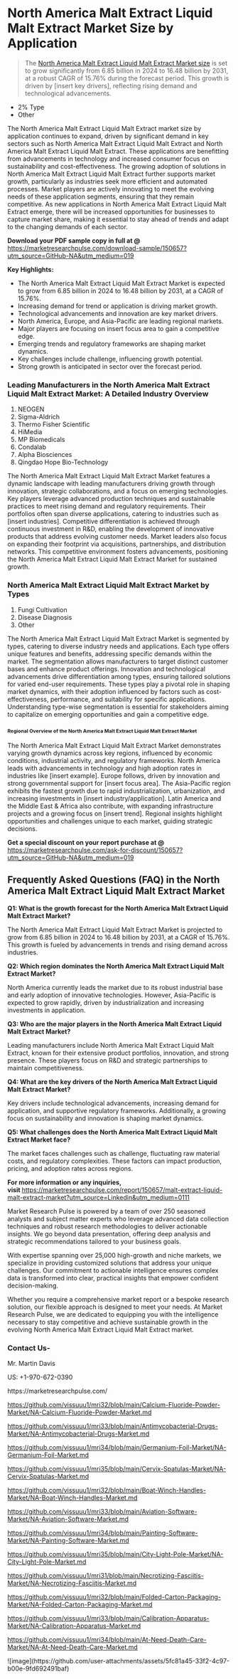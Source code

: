 <h1>North America Malt Extract Liquid Malt Extract Market&nbsp;Size by Application</h1><blockquote><p>The <a href="https://marketresearchpulse.com/download-sample/150657?utm_source=GitHub-NA&amp;utm_medium=019">North America Malt Extract Liquid Malt Extract Market size</a> is set to grow significantly from 6.85 billion in 2024 to 16.48 billion by 2031, at a robust CAGR of 15.76% during the forecast period. This growth is driven by [insert key drivers], reflecting rising demand and technological advancements.</p></blockquote><ul><li>2% Type<li> Other</li></ul><p>The North America Malt Extract Liquid Malt Extract market size by application continues to expand, driven by significant demand in key sectors such as North America Malt Extract Liquid Malt Extract and North America Malt Extract Liquid Malt Extract. These applications are benefitting from advancements in technology and increased consumer focus on sustainability and cost-effectiveness. The growing adoption of solutions in North America Malt Extract Liquid Malt Extract further supports market growth, particularly as industries seek more efficient and automated processes. Market players are actively innovating to meet the evolving needs of these application segments, ensuring that they remain competitive. As new applications in North America Malt Extract Liquid Malt Extract emerge, there will be increased opportunities for businesses to capture market share, making it essential to stay ahead of trends and adapt to the changing demands of each sector.</p><p><strong>Download your PDF sample copy in full at @ </strong><a href="https://marketresearchpulse.com/download-sample/150657?utm_source=GitHub-NA&amp;utm_medium=019">https://marketresearchpulse.com/download-sample/150657?utm_source=GitHub-NA&amp;utm_medium=019</a></p><p><strong>Key Highlights: </strong></p><ul><li>The North America Malt Extract Liquid Malt Extract Market is expected to grow from 6.85 billion in 2024 to 16.48 billion by 2031, at a CAGR of 15.76%.</li><li>Increasing demand for trend or application is driving market growth.</li><li>Technological advancements and innovation are key market drivers.</li><li>North America, Europe, and Asia-Pacific are leading regional markets.</li><li>Major players are focusing on insert focus area to gain a competitive edge.</li><li>Emerging trends and regulatory frameworks are shaping market dynamics.</li><li>Key challenges include challenge, influencing growth potential.</li><li>Strong growth is anticipated in sector over the forecast period.</li></ul><h3>Leading Manufacturers in the North America Malt Extract Liquid Malt Extract Market: A Detailed Industry Overview</h3><ol><li>NEOGEN</li><li>Sigma-Aldrich</li><li>Thermo Fisher Scientific</li><li>HiMedia</li><li>MP Biomedicals</li><li>Condalab</li><li>Alpha Biosciences</li><li>Qingdao Hope Bio-Technology</li></ol><div class="flex max-w-full flex-col flex-grow"><div class="min-h-8 text-message flex w-full flex-col items-end gap-2 whitespace-normal break-words [.text-message+&amp;]:mt-5" dir="auto" data-message-author-role="assistant" data-message-id="fd8432e4-4910-450d-b182-61b7bfb0a01f" data-message-model-slug="gpt-4o"><div class="flex w-full flex-col gap-1 empty:hidden first:pt-[3px]"><div class="markdown prose w-full break-words dark:prose-invert light"><p>The North America Malt Extract Liquid Malt Extract Market features a dynamic landscape with leading manufacturers driving growth through innovation, strategic collaborations, and a focus on emerging technologies. Key players leverage advanced production techniques and sustainable practices to meet rising demand and regulatory requirements. Their portfolios often span diverse applications, catering to industries such as [insert industries]. Competitive differentiation is achieved through continuous investment in R&amp;D, enabling the development of innovative products that address evolving customer needs. Market leaders also focus on expanding their footprint via acquisitions, partnerships, and distribution networks. This competitive environment fosters advancements, positioning the North America Malt Extract Liquid Malt Extract Market for sustained growth.</p></div></div></div></div><h3>North America Malt Extract Liquid Malt Extract Market by Types</h3><ol><li>Fungi Cultivation<li> Disease Diagnosis<li> Other</li></ol><div class="flex max-w-full flex-col flex-grow"><div class="min-h-8 text-message flex w-full flex-col items-end gap-2 whitespace-normal break-words [.text-message+&amp;]:mt-5" dir="auto" data-message-author-role="assistant" data-message-id="084470be-0bb7-4664-bddf-5156b4f41249" data-message-model-slug="gpt-4o-mini"><div class="flex w-full flex-col gap-1 empty:hidden first:pt-[3px]"><div class="markdown prose w-full break-words dark:prose-invert light"><p>The North America Malt Extract Liquid Malt Extract Market is segmented by types, catering to diverse industry needs and applications. Each type offers unique features and benefits, addressing specific demands within the market. The segmentation allows manufacturers to target distinct customer bases and enhance product offerings. Innovation and technological advancements drive differentiation among types, ensuring tailored solutions for varied end-user requirements. These types play a pivotal role in shaping market dynamics, with their adoption influenced by factors such as cost-effectiveness, performance, and suitability for specific applications. Understanding type-wise segmentation is essential for stakeholders aiming to capitalize on emerging opportunities and gain a competitive edge.</p></div></div></div></div><h3><span style="font-size: 11px;">Regional Overview of the North America Malt Extract Liquid Malt Extract Market</span></h3><div class="flex max-w-full flex-col flex-grow"><div class="min-h-8 text-message flex w-full flex-col items-end gap-2 whitespace-normal break-words [.text-message+&amp;]:mt-5" dir="auto" data-message-author-role="assistant" data-message-id="e9038762-ce64-4e30-91c9-9bd413514231" data-message-model-slug="gpt-4o-mini"><div class="flex w-full flex-col gap-1 empty:hidden first:pt-[3px]"><div class="markdown prose w-full break-words dark:prose-invert light"><p>The North America Malt Extract Liquid Malt Extract Market demonstrates varying growth dynamics across key regions, influenced by economic conditions, industrial activity, and regulatory frameworks. North America leads with advancements in technology and high adoption rates in industries like [insert example]. Europe follows, driven by innovation and strong governmental support for [insert focus area]. The Asia-Pacific region exhibits the fastest growth due to rapid industrialization, urbanization, and increasing investments in [insert industry/application]. Latin America and the Middle East &amp; Africa also contribute, with expanding infrastructure projects and a growing focus on [insert trend]. Regional insights highlight opportunities and challenges unique to each market, guiding strategic decisions.</p></div></div></div></div><p><strong>Get a special discount on your report purchase at @ </strong><a href="https://marketresearchpulse.com/ask-for-discount/150657?utm_source=GitHub-NA&amp;utm_medium=019">https://marketresearchpulse.com/ask-for-discount/150657?utm_source=GitHub-NA&amp;utm_medium=019</a></p><h2>Frequently Asked Questions (FAQ) in the North America Malt Extract Liquid Malt Extract Market</h2><p><strong>Q1: What is the growth forecast for the North America Malt Extract Liquid Malt Extract Market?</strong></p><p>The North America Malt Extract Liquid Malt Extract Market is projected to grow from 6.85 billion in 2024 to 16.48 billion by 2031, at a CAGR of 15.76%. This growth is fueled by advancements in trends and rising demand across industries.</p><p><strong>Q2: Which region dominates the North America Malt Extract Liquid Malt Extract Market?</strong></p><p>North America currently leads the market due to its robust industrial base and early adoption of innovative technologies. However, Asia-Pacific is expected to grow rapidly, driven by industrialization and increasing investments in application.</p><p><strong>Q3: Who are the major players in the North America Malt Extract Liquid Malt Extract Market?</strong></p><p>Leading manufacturers include North America Malt Extract Liquid Malt Extract, known for their extensive product portfolios, innovation, and strong presence. These players focus on R&amp;D and strategic partnerships to maintain competitiveness.</p><p><strong>Q4: What are the key drivers of the North America Malt Extract Liquid Malt Extract Market?</strong></p><p>Key drivers include technological advancements, increasing demand for application, and supportive regulatory frameworks. Additionally, a growing focus on sustainability and innovation is shaping market dynamics.</p><p><strong>Q5: What challenges does the North America Malt Extract Liquid Malt Extract Market face?</strong></p><p>The market faces challenges such as challenge, fluctuating raw material costs, and regulatory complexities. These factors can impact production, pricing, and adoption rates across regions.</p><p><strong>For more information or any inquiries, visit&nbsp;</strong><a href="https://marketresearchpulse.com/report/150657/malt-extract-liquid-malt-extract-market?utm_source=Linkedin&utm_medium=0111">https://marketresearchpulse.com/report/150657/malt-extract-liquid-malt-extract-market?utm_source=Linkedin&utm_medium=0111</a></p><p>Market Research Pulse is powered by a team of over 250 seasoned analysts and subject matter experts who leverage advanced data collection techniques and robust research methodologies to deliver actionable insights. We go beyond data presentation, offering deep analysis and strategic recommendations tailored to your business goals.</p><p>With expertise spanning over 25,000 high-growth and niche markets, we specialize in providing customized solutions that address your unique challenges. Our commitment to actionable intelligence ensures complex data is transformed into clear, practical insights that empower confident decision-making.</p><p>Whether you require a comprehensive market report or a bespoke research solution, our flexible approach is designed to meet your needs. At Market Research Pulse, we are dedicated to equipping you with the intelligence necessary to stay competitive and achieve sustainable growth in the evolving North America Malt Extract Liquid Malt Extract market.</p><h3><strong>Contact Us-</strong></h3><p>Mr. Martin Davis</p><p>US: +1-970-672-0390</p><p>https://marketresearchpulse.com/</p><p><a href="https://github.com/vissuuu1/mri32/blob/main/Calcium-Fluoride-Powder-Market/NA-Calcium-Fluoride-Powder-Market.md">https://github.com/vissuuu1/mri32/blob/main/Calcium-Fluoride-Powder-Market/NA-Calcium-Fluoride-Powder-Market.md</a></p><p><a href="https://github.com/vissuuu1/mri33/blob/main/Antimycobacterial-Drugs-Market/NA-Antimycobacterial-Drugs-Market.md">https://github.com/vissuuu1/mri33/blob/main/Antimycobacterial-Drugs-Market/NA-Antimycobacterial-Drugs-Market.md</a></p><p><a href="https://github.com/vissuuu1/mri34/blob/main/Germanium-Foil-Market/NA-Germanium-Foil-Market.md">https://github.com/vissuuu1/mri34/blob/main/Germanium-Foil-Market/NA-Germanium-Foil-Market.md</a></p><p><a href="https://github.com/vissuuu1/mri35/blob/main/Cervix-Spatulas-Market/NA-Cervix-Spatulas-Market.md">https://github.com/vissuuu1/mri35/blob/main/Cervix-Spatulas-Market/NA-Cervix-Spatulas-Market.md</a></p><p><a href="https://github.com/vissuuu1/mri32/blob/main/Boat-Winch-Handles-Market/NA-Boat-Winch-Handles-Market.md">https://github.com/vissuuu1/mri32/blob/main/Boat-Winch-Handles-Market/NA-Boat-Winch-Handles-Market.md</a></p><p><a href="https://github.com/vissuuu1/mri33/blob/main/Aviation-Software-Market/NA-Aviation-Software-Market.md">https://github.com/vissuuu1/mri33/blob/main/Aviation-Software-Market/NA-Aviation-Software-Market.md</a></p><p><a href="https://github.com/vissuuu1/mri34/blob/main/Painting-Software-Market/NA-Painting-Software-Market.md">https://github.com/vissuuu1/mri34/blob/main/Painting-Software-Market/NA-Painting-Software-Market.md</a></p><p><a href="https://github.com/vissuuu1/mri35/blob/main/City-Light-Pole-Market/NA-City-Light-Pole-Market.md">https://github.com/vissuuu1/mri35/blob/main/City-Light-Pole-Market/NA-City-Light-Pole-Market.md</a></p><p><a href="https://github.com/vissuuu1/mri31/blob/main/Necrotizing-Fasciitis-Market/NA-Necrotizing-Fasciitis-Market.md">https://github.com/vissuuu1/mri31/blob/main/Necrotizing-Fasciitis-Market/NA-Necrotizing-Fasciitis-Market.md</a></p><p><a href="https://github.com/vissuuu1/mri32/blob/main/Folded-Carton-Packaging-Market/NA-Folded-Carton-Packaging-Market.md">https://github.com/vissuuu1/mri32/blob/main/Folded-Carton-Packaging-Market/NA-Folded-Carton-Packaging-Market.md</a></p><p><a href="https://github.com/vissuuu1/mri33/blob/main/Calibration-Apparatus-Market/NA-Calibration-Apparatus-Market.md">https://github.com/vissuuu1/mri33/blob/main/Calibration-Apparatus-Market/NA-Calibration-Apparatus-Market.md</a></p><p><a href="https://github.com/vissuuu1/mri34/blob/main/At-Need-Death-Care-Market/NA-At-Need-Death-Care-Market.md">https://github.com/vissuuu1/mri34/blob/main/At-Need-Death-Care-Market/NA-At-Need-Death-Care-Market.md</a></p>
![image](https://github.com/user-attachments/assets/5fc81a45-33f2-4c97-b00e-9fd692491baf)

